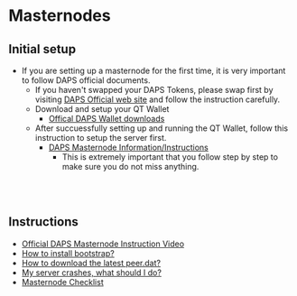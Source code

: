 # Masternodes
## Initial setup
  * If you are setting up a masternode for the first time, it is very important to follow DAPS official documents.
    - If you haven't swapped your DAPS Tokens, please swap first by visiting [DAPS Official web site](https://officialdapscoin.com/) and follow the instruction carefully.
    - Download and setup your QT Wallet
      - [Offical DAPS Wallet downloads](https://officialdapscoin.com/daps-mainnet-downloads/)
    - After succuessfully setting up and running the QT Wallet, follow this instruction to setup the server first.
      - [DAPS Masternode Information/Instructions](https://officialdapscoin.com/masternodes/)
        - This is extremely important that you follow step by step to make sure you do not miss anything.

<br><br>

## Instructions
  * [Official DAPS Masternode Instruction Video](https://www.youtube.com/watch?v=fRafErbGYzs)
  * [How to install bootstrap?](masternodes-bootstrap.md)
  * [How to download the latest peer.dat?](masternodes-peers.md)
  * [My server crashes, what should I do?](masternodes-fix-1.0.3.4-crash.md)
  * [Masternode Checklist](masternode-checklist.md)




